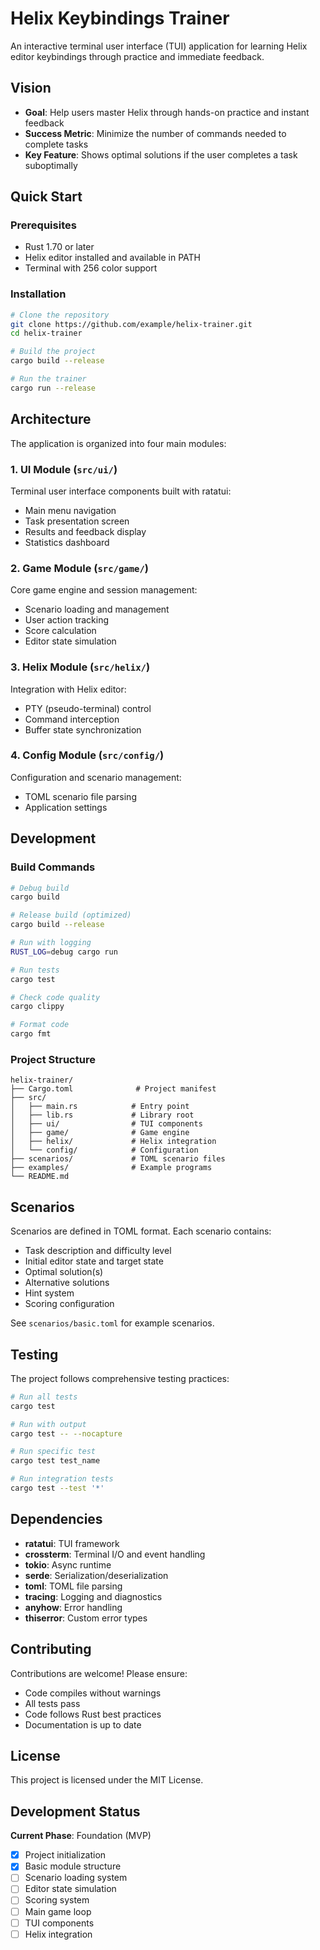 # Helix Keybindings Trainer

An interactive terminal user interface (TUI) application for learning Helix editor keybindings through practice and immediate feedback.

## Vision

- **Goal**: Help users master Helix through hands-on practice and instant feedback
- **Success Metric**: Minimize the number of commands needed to complete tasks
- **Key Feature**: Shows optimal solutions if the user completes a task suboptimally

## Quick Start

### Prerequisites

- Rust 1.70 or later
- Helix editor installed and available in PATH
- Terminal with 256 color support

### Installation

```bash
# Clone the repository
git clone https://github.com/example/helix-trainer.git
cd helix-trainer

# Build the project
cargo build --release

# Run the trainer
cargo run --release
```

## Architecture

The application is organized into four main modules:

### 1. UI Module (`src/ui/`)
Terminal user interface components built with ratatui:
- Main menu navigation
- Task presentation screen
- Results and feedback display
- Statistics dashboard

### 2. Game Module (`src/game/`)
Core game engine and session management:
- Scenario loading and management
- User action tracking
- Score calculation
- Editor state simulation

### 3. Helix Module (`src/helix/`)
Integration with Helix editor:
- PTY (pseudo-terminal) control
- Command interception
- Buffer state synchronization

### 4. Config Module (`src/config/`)
Configuration and scenario management:
- TOML scenario file parsing
- Application settings

## Development

### Build Commands

```bash
# Debug build
cargo build

# Release build (optimized)
cargo build --release

# Run with logging
RUST_LOG=debug cargo run

# Run tests
cargo test

# Check code quality
cargo clippy

# Format code
cargo fmt
```

### Project Structure

```
helix-trainer/
├── Cargo.toml              # Project manifest
├── src/
│   ├── main.rs            # Entry point
│   ├── lib.rs             # Library root
│   ├── ui/                # TUI components
│   ├── game/              # Game engine
│   ├── helix/             # Helix integration
│   └── config/            # Configuration
├── scenarios/             # TOML scenario files
├── examples/              # Example programs
└── README.md
```

## Scenarios

Scenarios are defined in TOML format. Each scenario contains:
- Task description and difficulty level
- Initial editor state and target state
- Optimal solution(s)
- Alternative solutions
- Hint system
- Scoring configuration

See `scenarios/basic.toml` for example scenarios.

## Testing

The project follows comprehensive testing practices:

```bash
# Run all tests
cargo test

# Run with output
cargo test -- --nocapture

# Run specific test
cargo test test_name

# Run integration tests
cargo test --test '*'
```

## Dependencies

- **ratatui**: TUI framework
- **crossterm**: Terminal I/O and event handling
- **tokio**: Async runtime
- **serde**: Serialization/deserialization
- **toml**: TOML file parsing
- **tracing**: Logging and diagnostics
- **anyhow**: Error handling
- **thiserror**: Custom error types

## Contributing

Contributions are welcome! Please ensure:
- Code compiles without warnings
- All tests pass
- Code follows Rust best practices
- Documentation is up to date

## License

This project is licensed under the MIT License.

## Development Status

**Current Phase**: Foundation (MVP)

- [x] Project initialization
- [x] Basic module structure
- [ ] Scenario loading system
- [ ] Editor state simulation
- [ ] Scoring system
- [ ] Main game loop
- [ ] TUI components
- [ ] Helix integration

